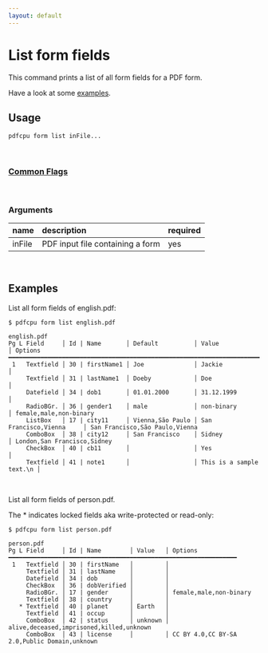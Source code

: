 ```yaml
---
layout: default
---
```


# List form fields

This command prints a list of all form fields for a PDF form.

Have a look at some [examples](#examples).

## Usage

```
pdfcpu form list inFile...
```
<br>

### [Common Flags](../getting_started/common_flags)

<br>

### Arguments

| name         | description         | required
|:-------------|:--------------------|:--------
| inFile       | PDF input file containing a form      | yes

<br>

## Examples

List all form fields of english.pdf:

```
$ pdfcpu form list english.pdf

english.pdf
Pg L Field     │ Id | Name       │ Default          │ Value                    │ Options
━━━━━━━━━━━━━━━━━━━━━━━━━━━━━━━━━━━━━━━━━━━━━━━━━━━━━━━━━━━━━━━━━━━━━━━━━━━━━━━━━━━━━━━━━━━━━━━━━━━━━━━
 1   Textfield │ 30 | firstName1 │ Joe              │ Jackie                   │
     Textfield │ 31 | lastName1  │ Doeby            │ Doe                      │
     Datefield │ 34 | dob1       │ 01.01.2000       │ 31.12.1999               │
     RadioBGr. │ 36 | gender1    │ male             │ non-binary               │ female,male,non-binary
     ListBox   │ 17 | city11     │ Vienna,São Paulo │ San Francisco,Vienna     │ San Francisco,São Paulo,Vienna
     ComboBox  │ 38 | city12     │ San Francisco    │ Sidney                   │ London,San Francisco,Sidney
     CheckBox  │ 40 | cb11       │                  │ Yes                      │
     Textfield │ 41 | note1      │                  │ This is a sample text.\n │
```

<br>

List all form fields of person.pdf.

The * indicates locked fields aka write-protected or read-only:

```
$ pdfcpu form list person.pdf

person.pdf
Pg L Field     │ Id | Name        │ Value   │ Options
━━━━━━━━━━━━━━━━━━━━━━━━━━━━━━━━━━━━━━━━━━━━━━━━━━━━━━━━━━━━━━━━
 1   Textfield │ 30 | firstName   │         │
     Textfield │ 31 | lastName    │         │
     Datefield │ 34 | dob         │         │
     CheckBox  │ 36 | dobVerified │         │
     RadioBGr. │ 17 | gender      │         │ female,male,non-binary
     Textfield │ 38 | country     │         │
   * Textfield │ 40 | planet      │ Earth   │
     Textfield │ 41 | occup       │         │
     ComboBox  │ 42 | status      │ unknown │ alive,deceased,imprisoned,killed,unknown
     ComboBox  │ 43 | license     │         │ CC BY 4.0,CC BY-SA 2.0,Public Domain,unknown
```